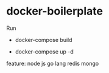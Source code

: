 # docker-boilerplate

Run

- docker-compose build

- docker-compose up -d


feature:
node js
go lang
redis
mongo
